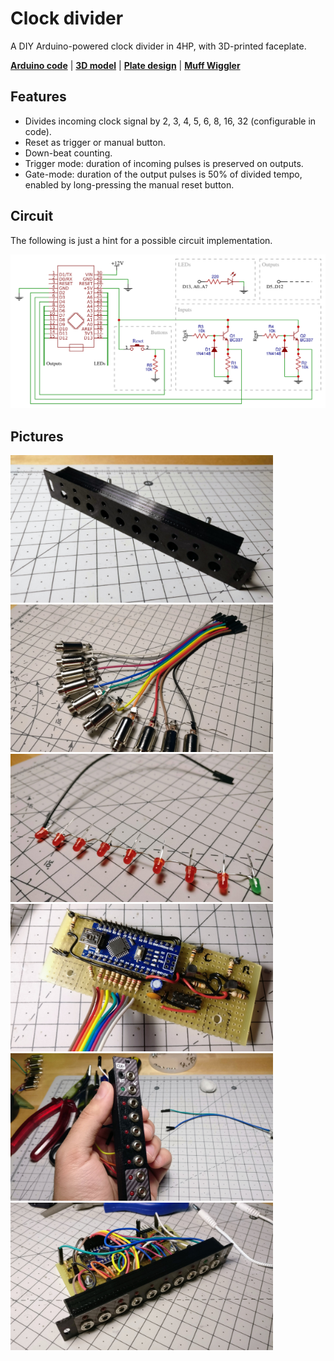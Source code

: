 Clock divider
=============

A DIY Arduino-powered clock divider in 4HP, with 3D-printed faceplate.

**[Arduino code][1]** | **[3D model][2]** | **[Plate design][3]** | **[Muff Wiggler][4]**

[1]: clock-divider.ino
[2]: plate.stl
[3]: plate.svg
[4]: https://www.muffwiggler.com/forum/viewtopic.php?t=214669

Features
--------

- Divides incoming clock signal by 2, 3, 4, 5, 6, 8, 16, 32 (configurable in code).
- Reset as trigger or manual button.
- Down-beat counting.
- Trigger mode: duration of incoming pulses is preserved on outputs.
- Gate-mode: duration of the output pulses is 50% of divided tempo, enabled by long-pressing the manual reset button.

Circuit
--------

The following is just a hint for a possible circuit implementation.

![](schematic.png)

Pictures
--------

<img src="pictures/IMG_20190107_215258.jpg" width="420"> <img src="pictures/IMG_20190112_155043.jpg" width="420"> <img src="pictures/IMG_20190112_163027.jpg" width="420"> <img src="pictures/IMG_20190112_224337.jpg" width="420"> <img src="pictures/IMG_20190306_214855.jpg" width="420"> <img src="pictures/IMG_20190307_225219.jpg" width="420">